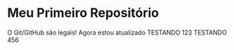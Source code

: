 Meu Primeiro Repositório 
======================== 

O Git/GitHub são legais!
Agora estou atualizado
TESTANDO 123
TESTANDO 456
